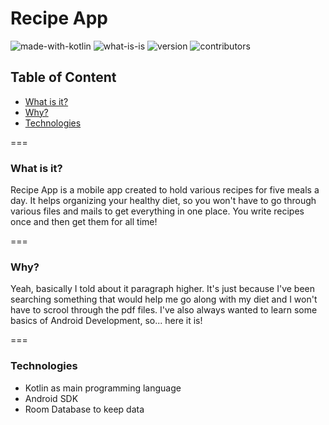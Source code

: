 # Recipe App
![made-with-kotlin](https://img.shields.io/badge/Main%20language-Kotlin-orange) ![what-is-is](https://img.shields.io/badge/What%20is%20it-Android%20App-green) 
![version](https://img.shields.io/badge/Version-1.0.0-blue) ![contributors](https://img.shields.io/badge/Contributors-1-blue)

## Table of Content
* [What is it?](#what-is-it)
* [Why?](#why)
* [Technologies](#technologies)

===

### What is it?
Recipe App is a mobile app created to hold various recipes for five meals a day. It helps organizing your healthy diet, so you won't have to go through various files and mails to get everything in one place. You write recipes once and then get them for all time!

===

### Why?
Yeah, basically I told about it paragraph higher. It's just because I've been searching something that would help me go along with my diet and I won't have to scrool through the pdf files. I've also always wanted to learn some basics of Android Development, so... here it is!

===

### Technologies
* Kotlin as main programming language
* Android SDK
* Room Database to keep data
